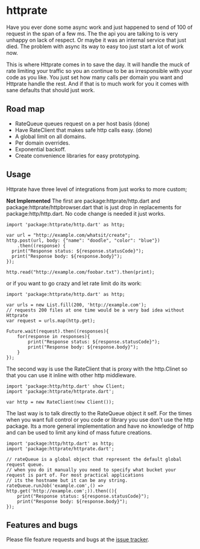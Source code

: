 # httprate

Have you ever done some async work and just happened to send of 100 of request in the span of a few ms. The the api you
are talking to is very unhappy on lack of respect. Or maybe it was an internal service that just died. The problem with
async its way to easy too just start a lot of work now.

This is where Httprate comes in to save the day. It will handle the muck of rate limiting your traffic so you an
continue to be as irresponsible with your code as you like. You just set how many calls per domain you want and Httprate
handle the rest. And if that is to much work for you it comes with sane defaults that should just work.

## Road map
 * RateQueue queues request on a per host basis (done)
 * Have RateClient that makes safe http calls easy. (done)
 * A global limit on all domains.
 * Per domain overrides.
 * Exponential backoff.
 * Create convenience libraries for easy prototyping.

## Usage

Httprate have three level of integrations from just works to more custom;

**Not Implemented** The first are package:httprate/http.dart and package:httprate/httpbrowser.dart that is just drop in replacements for 
package:http/http.dart. No code change is needed it just works.

    import 'package:httprate/http.dart' as http;
    
    var url = "http://example.com/whatsit/create";
    http.post(url, body: {"name": "doodle", "color": "blue"})
        .then((response) {
      print("Response status: ${response.statusCode}");
      print("Response body: ${response.body}");
    });
    
    http.read("http://example.com/foobar.txt").then(print);
    
or if you want to go crazy and let rate limit do its work: 

    import 'package:httprate/http.dart' as http;
        
    var urls = new List.fill(200, 'http://example.com');
    // requests 200 files at one time would be a very bad idea without Httprate
    var request = urls.map(http.get);
    
    Future.wait(request).then((responses){
        for(response in responses){
            print("Response status: ${response.statusCode}");
            print("Response body: ${response.body}");
        }
    });

The second way is use the RateClient that is proxy with the http.Clinet so that
you can use it inline with other http middleware.

    import 'package:http/http.dart' show Client;
    import 'package:httprate/httprate.dart';
    
    var http = new RateClient(new Client());

The last way is to talk directly to the RateQueue object it self. For the times when you want full control or you code
or library you use don't use the http package. Its a more general implementation and have no knowledge of http and can
be used to limit any kind of mass future creations. 

    import 'package:http/http.dart' as http;
    import 'package:httprate/httprate.dart';
    
    // rateQueue is a global object that represent the default global request queue.
    // when you do it manually you need to specify what bucket your request is part of. For most practical applications
    // its the hostname but it can be any string.
    rateQueue.runJob('example.com',() => http.get('http://example.com';)).then((){
        print("Response status: ${response.statusCode}");
        print("Response body: ${response.body}");
    });


## Features and bugs

Please file feature requests and bugs at the [issue tracker][tracker].

[tracker]: https://github.com/gjersvik/httprate/issues

